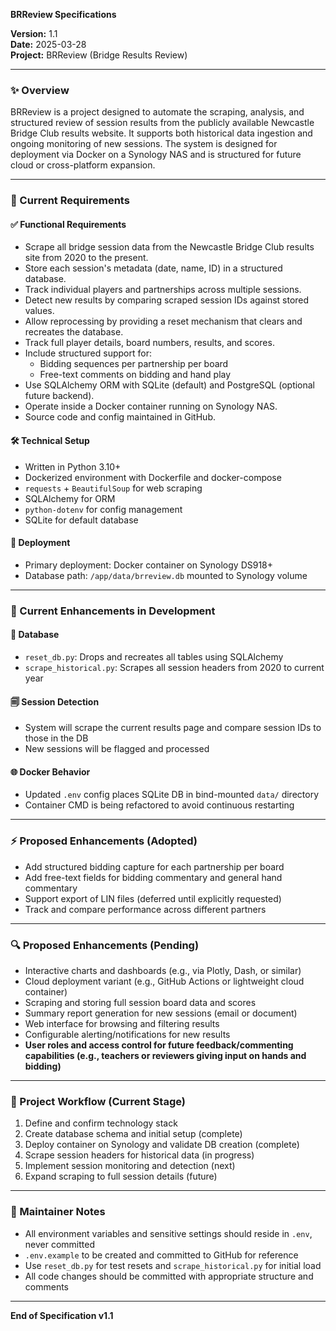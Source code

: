 **BRReview Specifications**

**Version:** 1.1  
**Date:** 2025-03-28  
**Project:** BRReview (Bridge Results Review)

---

### ✨ Overview
BRReview is a project designed to automate the scraping, analysis, and structured review of session results from the publicly available Newcastle Bridge Club results website. It supports both historical data ingestion and ongoing monitoring of new sessions. The system is designed for deployment via Docker on a Synology NAS and is structured for future cloud or cross-platform expansion.

---

### 🔢 Current Requirements

#### ✅ Functional Requirements
- Scrape all bridge session data from the Newcastle Bridge Club results site from 2020 to the present.
- Store each session's metadata (date, name, ID) in a structured database.
- Track individual players and partnerships across multiple sessions.
- Detect new results by comparing scraped session IDs against stored values.
- Allow reprocessing by providing a reset mechanism that clears and recreates the database.
- Track full player details, board numbers, results, and scores.
- Include structured support for:
  - Bidding sequences per partnership per board
  - Free-text comments on bidding and hand play
- Use SQLAlchemy ORM with SQLite (default) and PostgreSQL (optional future backend).
- Operate inside a Docker container running on Synology NAS.
- Source code and config maintained in GitHub.

#### 🛠️ Technical Setup
- Written in Python 3.10+
- Dockerized environment with Dockerfile and docker-compose
- `requests` + `BeautifulSoup` for web scraping
- SQLAlchemy for ORM
- `python-dotenv` for config management
- SQLite for default database

#### 📃 Deployment
- Primary deployment: Docker container on Synology DS918+
- Database path: `/app/data/brreview.db` mounted to Synology volume

---

### 🔄 Current Enhancements in Development

#### 🔢 Database
- `reset_db.py`: Drops and recreates all tables using SQLAlchemy
- `scrape_historical.py`: Scrapes all session headers from 2020 to current year

#### 🗐 Session Detection
- System will scrape the current results page and compare session IDs to those in the DB
- New sessions will be flagged and processed

#### 🌐 Docker Behavior
- Updated `.env` config places SQLite DB in bind-mounted `data/` directory
- Container CMD is being refactored to avoid continuous restarting

---

### ⚡ Proposed Enhancements (Adopted)
- Add structured bidding capture for each partnership per board
- Add free-text fields for bidding commentary and general hand commentary
- Support export of LIN files (deferred until explicitly requested)
- Track and compare performance across different partners

---

### 🔍 Proposed Enhancements (Pending)
- Interactive charts and dashboards (e.g., via Plotly, Dash, or similar)
- Cloud deployment variant (e.g., GitHub Actions or lightweight cloud container)
- Scraping and storing full session board data and scores
- Summary report generation for new sessions (email or document)
- Web interface for browsing and filtering results
- Configurable alerting/notifications for new results
- **User roles and access control for future feedback/commenting capabilities (e.g., teachers or reviewers giving input on hands and bidding)**

---

### 🔄 Project Workflow (Current Stage)
1. Define and confirm technology stack
2. Create database schema and initial setup (complete)
3. Deploy container on Synology and validate DB creation (complete)
4. Scrape session headers for historical data (in progress)
5. Implement session monitoring and detection (next)
6. Expand scraping to full session details (future)

---

### 📓 Maintainer Notes
- All environment variables and sensitive settings should reside in `.env`, never committed
- `.env.example` to be created and committed to GitHub for reference
- Use `reset_db.py` for test resets and `scrape_historical.py` for initial load
- All code changes should be committed with appropriate structure and comments

---

**End of Specification v1.1**

